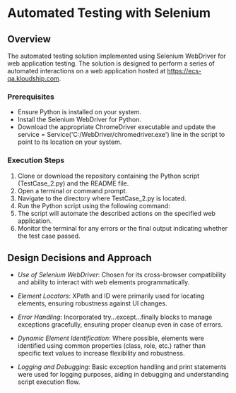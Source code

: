 # Automated Testing with Selenium 

## Overview

The automated testing solution implemented using Selenium WebDriver for web application testing. The solution is designed to perform a series of automated interactions on a web application hosted at https://ecs-qa.kloudship.com.

### Prerequisites
- Ensure Python is installed on your system.
- Install the Selenium WebDriver for Python.
- Download the appropriate ChromeDriver executable and update the service = Service('C:/WebDriver/chromedriver.exe') line in the script to point to its location on your system.

### Execution Steps
1. Clone or download the repository containing the Python script (TestCase_2.py) and the README file.
2. Open a terminal or command prompt.
3. Navigate to the directory where TestCase_2.py is located.
4. Run the Python script using the following command:
5. The script will automate the described actions on the specified web application.
6. Monitor the terminal for any errors or the final output indicating whether the test case passed.

## Design Decisions and Approach

- *Use of Selenium WebDriver*: Chosen for its cross-browser compatibility and ability to interact with web elements programmatically.

- *Element Locators*: XPath and ID were primarily used for locating elements, ensuring robustness against UI changes.

- *Error Handling*: Incorporated try...except...finally blocks to manage exceptions gracefully, ensuring proper cleanup even in case of errors.

- *Dynamic Element Identification*: Where possible, elements were identified using common properties (class, role, etc.) rather than specific text values to increase flexibility and robustness.

- *Logging and Debugging*: Basic exception handling and print statements were used for logging purposes, aiding in debugging and understanding script execution flow.


